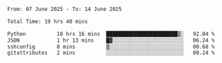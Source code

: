 <!--START_SECTION:waka-->

```txt
From: 07 June 2025 - To: 14 June 2025

Total Time: 19 hrs 40 mins

Python          18 hrs 16 mins  ███████████████████████▒░   92.84 %
JSON            1 hr 13 mins    █▓░░░░░░░░░░░░░░░░░░░░░░░   06.24 %
sshconfig       8 mins          ▒░░░░░░░░░░░░░░░░░░░░░░░░   00.68 %
gitattributes   2 mins          ░░░░░░░░░░░░░░░░░░░░░░░░░   00.24 %
```

<!--END_SECTION:waka-->
